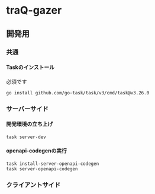 # traQ-gazer

## 開発用

### 共通

#### Taskのインストール
必須です

```
go install github.com/go-task/task/v3/cmd/task@v3.26.0
```

### サーバーサイド

#### 開発環境の立ち上げ
```
task server-dev
```

#### openapi-codegenの実行
```
task install-server-openapi-codegen
task server-openapi-codegen
```

### クライアントサイド